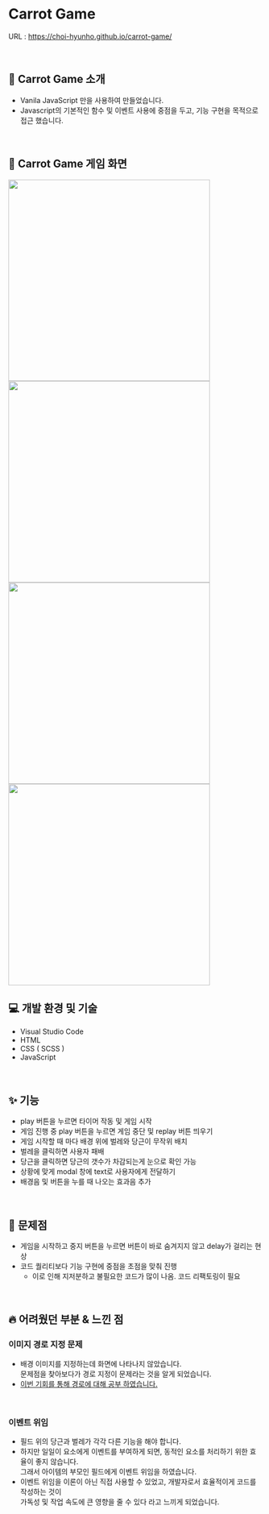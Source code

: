 # Carrot Game

URL : https://choi-hyunho.github.io/carrot-game/

<br>

## 🌟 Carrot Game 소개

- Vanila JavaScript 만을 사용하여 만들었습니다.
- Javascript의 기본적인 함수 및 이벤트 사용에 중점을 두고, 기능 구현을 목적으로 접근 했습니다.

<br>

## 💄 Carrot Game 게임 화면

<img align="left" src="https://user-images.githubusercontent.com/87301268/166413304-b3e9c648-3436-4c50-9832-a69261b495a4.jpg" width="400" >
<img align="left" src="https://user-images.githubusercontent.com/87301268/166413307-3bb15dfa-f8eb-487f-b504-d3a33dc67a80.jpg" width="400" >
<img align="left" src="https://user-images.githubusercontent.com/87301268/166413311-e3c87716-eb20-47e9-a75a-e260997d8c53.jpg" width="400" >
<img src="https://user-images.githubusercontent.com/87301268/166413313-58c77246-a992-4520-8074-9c131406502c.jpg" width="400" >

<br>

## 💻 개발 환경 및 기술

- Visual Studio Code
- HTML
- CSS ( SCSS )
- JavaScript

<br>

## ✨ 기능

- play 버튼을 누르면 타이머 작동 및 게임 시작
- 게임 진행 중 play 버튼을 누르면 게임 중단 및 replay 버튼 띄우기
- 게임 시작할 때 마다 배경 위에 벌레와 당근이 무작위 배치
- 벌레을 클릭하면 사용자 패배
- 당근을 클릭하면 당근의 갯수가 차감되는게 눈으로 확인 가능
- 상황에 맞게 modal 창에 text로 사용자에게 전달하기
- 배경음 및 버튼을 누를 때 나오는 효과음 추가

<br>

## 🚧 문제점

- 게임을 시작하고 중지 버튼을 누르면 버튼이 바로 숨겨지지 않고 delay가 걸리는 현상
- 코드 퀄리티보다 기능 구현에 중점을 초점을 맞춰 진행
  - 이로 인해 지저분하고 불필요한 코드가 많이 나옴. 코드 리팩토링이 필요

<br>

## 🔥 어려웠던 부분 & 느낀 점

### 이미지 경로 지정 문제

- 배경 이미지를 지정하는데 화면에 나타나지 않았습니다.<br>문제점을 찾아보다가 경로 지정이 문제라는 것을 알게 되었습니다.
- [이번 기회를 통해 경로에 대해 공부 하였습니다.](https://velog.io/@hoho_0815/background-img-%EA%B2%BD%EB%A1%9C)

<br>

### 이벤트 위임

- 필드 위의 당근과 벌레가 각각 다른 기능을 해야 합니다.
- 하지만 일일이 요소에게 이벤트를 부여하게 되면, 동적인 요소를 처리하기 위한 효율이 좋지 않습니다.<br> 그래서 아이템의 부모인 필드에게 이벤트 위임을 하였습니다.
- 이벤트 위임을 이론이 아닌 직접 사용할 수 있었고, 개발자로서 효율적이게 코드를 작성하는 것이 <br> 가독성 및 작업 속도에 큰 영향을 줄 수 있다 라고 느끼게 되었습니다.


